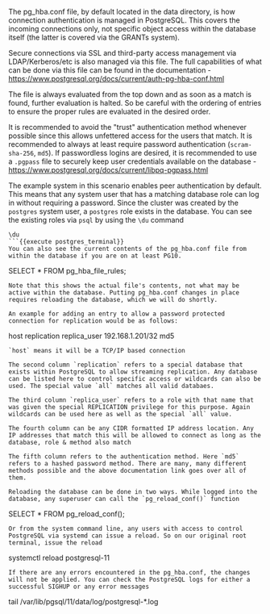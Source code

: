 
The pg_hba.conf file, by default located in the data directory, is how connection authentication is managed in PostgreSQL. This covers the incoming connections only, not specific object access within the database itself (the latter is covered via the GRANTs system).

Secure connections via SSL and third-party access management via LDAP/Kerberos/etc is also managed via this file. The full capabilities of what can be done via this file can be found in the documentation - https://www.postgresql.org/docs/current/auth-pg-hba-conf.html

The file is always evaluated from the top down and as soon as a match is found, further evaluation is halted. So be careful with the ordering of entries to ensure the proper rules are evaluated in the desired order.

It is recommended to avoid the "trust" authentication method whenever possible since this allows unfettered access for the users that match. It is recommended to always at least require password authentication (`scram-sha-256`, `md5`). If passwordless logins are desired, it is recommended to use a `.pgpass` file to securely keep user credentials available on the database - https://www.postgresql.org/docs/current/libpq-pgpass.html

The example system in this scenario enables peer authentication by default. This means that any system user that has a matching database role can log in without requiring a password. Since the cluster was created by the `postgres` system user, a `postgres` role exists in the database. You can see the existing roles via `psql` by using the `\du` command
```
\du
```{{execute postgres_terminal}}
You can also see the current contents of the pg_hba.conf file from within the database if you are on at least PG10. 
```
SELECT * FROM pg_hba_file_rules;
```{{execute T2}}
Note that this shows the actual file's contents, not what may be active within the database. Putting pg_hba.conf changes in place requires reloading the database, which we will do shortly.

An example for adding an entry to allow a password protected connection for replication would be as follows:
```
host    replication    replica_user    192.168.1.201/32    md5
```
`host` means it will be a TCP/IP based connection

The second column `replication` refers to a special database that exists within PostgreSQL to allow streaming replication. Any database can be listed here to control specific access or wildcards can also be used. The special value `all` matches all valid databaes.

The third column `replica_user` refers to a role with that name that was given the special REPLICATION privilege for this purpose. Again wildcards can be used here as well as the special `all` value.

The fourth column can be any CIDR formatted IP address location. Any IP addresses that match this will be allowed to connect as long as the database, role & method also match

The fifth column refers to the authentication method. Here `md5` refers to a hashed password method. There are many, many different methods possible and the above documentation link goes over all of them.

Reloading the database can be done in two ways. While logged into the database, any superuser can call the `pg_reload_conf()` function
```
SELECT * FROM pg_reload_conf();
```{{execute T2}}
Or from the system command line, any users with access to control PostgreSQL via systemd can issue a reload. So on our original root terminal, issue the reload
```
systemctl reload postgresql-11
```{{execute T1}}
If there are any errors encountered in the pg_hba.conf, the changes will not be applied. You can check the PostgreSQL logs for either a successful SIGHUP or any error messages
```
tail /var/lib/pgsql/11/data/log/postgresql-*.log
```{{execute}}



